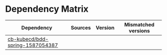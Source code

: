 # Dependency Matrix

Dependency | Sources | Version | Mismatched versions
---------- | ------- | ------- | -------------------
[cb-kubecd/bdd-spring-1587054387](https://github.com/cb-kubecd/bdd-spring-1587054387.git) |  | []() | 
